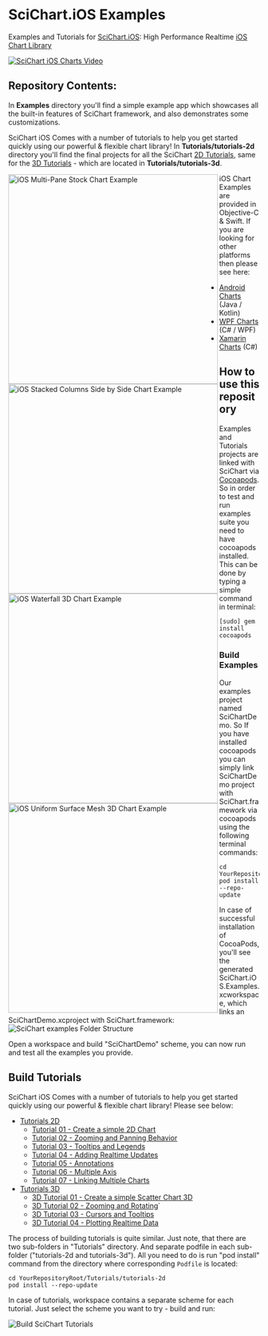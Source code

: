 # SciChart.iOS Examples
Examples and Tutorials for [SciChart.iOS](https://www.scichart.com): High Performance Realtime [iOS Chart Library](https://www.scichart.com/ios-chart-features/)

<a href="https://www.youtube.com/watch?v=dArRzOPawQI" target="\_blank" Title="SciChart iOS Charts Video"><img Align="center" src="https://www.scichart.com/wp-content/uploads/2017/09/ios-thumbnail-homepage.jpg" Alt="SciChart iOS Charts Video"/></a>

## Repository Contents:
In **Examples** directory you'll find a simple example app which showcases all the built-in features of SciChart framework, and also demonstrates some customizations.

SciChart iOS Comes with a number of tutorials to help you get started quickly using our powerful & flexible chart library!
In **Tutorials/tutorials-2d** directory you'll find the final projects for all the SciChart [2D Tutorials](https://www.scichart.com/documentation/ios/current/Tutorials%202D.html), same for the [3D Tutorials](https://www.scichart.com/documentation/ios/current/Tutorials%203D.html) - which are located in **Tutorials/tutorials-3d**.

<img Align="left" Width="420" src="https://abtsoftware-wpengine.netdna-ssl.com/wp-content/uploads/2017/05/ios-v2-multi-pane-stock-chart.png" Alt="iOS Multi-Pane Stock Chart Example"/>
<img Align="left" Width="420" src="https://abtsoftware-wpengine.netdna-ssl.com/wp-content/uploads/2017/05/ios-v2-stacked-grouped-column-chart-2.png" Alt="iOS Stacked Columns Side by Side Chart Example"/>
<img Align="left" Width="420" src="https://www.scichart.com/wp-content/uploads/2019/10/scichart-ios-3d-charts-waterfall-chart-example-min.png" Alt="iOS Waterfall 3D Chart Example"/>
<img Align="left" Width="420" src="https://www.scichart.com/wp-content/uploads/2019/10/scichart-ios-3d-charts-uniform-mesh-chart-example-min.png" Alt="iOS Uniform Surface Mesh 3D Chart Example"/>

iOS Chart Examples are provided in Objective-C & Swift. If you are looking for other platforms then please see here:
- [Android Charts](https://github.com/ABTSoftware/SciChart.Android.Examples) (Java / Kotlin)
- [WPF Charts](https://github.com/ABTSoftware/SciChart.WPF.Examples) (C# / WPF)
- [Xamarin Charts](https://github.com/ABTSoftware/SciChart.Xamarin.Examples) (C#)

## How to use this repository
Examples and Tutorials projects are linked with SciChart via [Cocoapods](https://cocoapods.org). So in order to test and run examples suite you need to have cocoapods installed. This can be done by typing a simple command in terminal:

    [sudo] gem install cocoapods

### Build Examples
Our examples project named SciChartDemo. So If you have installed cocoapods you can simply link SciChartDemo project with SciChart.framework via cocoapods using the following terminal commands:

    cd YourRepositoryRoot/Examples
    pod install --repo-update

In case of successful installation of CocoaPods, you'll see the generated SciChart.iOS.Examples.xcworkspace, which links an SciChartDemo.xcproject with SciChart.framework:
![SciChart examples Folder Structure](https://www.scichart.com/wp-content/uploads/2019/11/Screenshot-2019-11-20-at-18.13.01.png) 

Open a workspace and build "SciChartDemo" scheme, you can now run and test all the examples you provide.

## Build Tutorials
SciChart iOS Comes with a number of tutorials to help you get started quickly using our powerful & flexible chart library! Please see below:

- [Tutorials 2D](https://www.scichart.com/documentation/ios/current/Tutorials%202D.html)
    - [Tutorial 01 - Create a simple 2D Chart](https://www.scichart.com/documentation/ios/current/tutorial-01---create-a-simple-2d-chart.html)
    - [Tutorial 02 - Zooming and Panning Behavior](https://www.scichart.com/documentation/ios/current/tutorial-02---zooming-and-panning-behavior.html)
    - [Tutorial 03 - Tooltips and Legends](https://www.scichart.com/documentation/ios/current/tutorial-03---tooltips-and-legends.html)
    - [Tutorial 04 - Adding Realtime Updates](https://www.scichart.com/documentation/ios/current/tutorial-04---adding-realtime-updates.html)
    - [Tutorial 05 - Annotations](https://www.scichart.com/documentation/ios/current/tutorial-05---annotations.html)
    - [Tutorial 06 - Multiple Axis](https://www.scichart.com/documentation/ios/current/tutorial-06---multiple-axis.html)
    - [Tutorial 07 - Linking Multiple Charts](https://www.scichart.com/documentation/ios/current/tutorial-07---linking-multiple-charts.html)
- [Tutorials 3D](https://www.scichart.com/documentation/ios/current/Tutorials%203D.html)
    - [3D Tutorial 01 - Create a simple Scatter Chart 3D](https://www.scichart.com/documentation/ios/current/3d-tutorial-01---create-a-simple-scatter-chart-3d.html)
    - [3D Tutorial 02 - Zooming and Rotating](https://www.scichart.com/documentation/ios/current/3d-tutorial-02---zooming-and-rotating.html)`
    - [3D Tutorial 03 - Cursors and Tooltips](https://www.scichart.com/documentation/ios/current/3d-tutorial-03---cursors-and-tooltips.html)
    - [3D Tutorial 04 - Plotting Realtime Data](https://www.scichart.com/documentation/ios/current/3d-tutorial-04---plotting-realtime-data.html)

The process of building tutorials is quite similar. Just note, that there are two sub-folders in "Tutorials" directory.
And separate podfile in each sub-folder ("tutorials-2d and tutorials-3d"). 
All you need to do is run "pod install" command from the directory where corresponding `Podfile` is located:

    cd YourRepositoryRoot/Tutorials/tutorials-2d
    pod install --repo-update

In case of tutorials, workspace contains a separate scheme for each tutorial. Just select the scheme you want to try - build and run:

![Build SciChart Tutorials](https://www.scichart.com/wp-content/uploads/2019/11/Screenshot-2019-11-21-at-11.49.49.png)